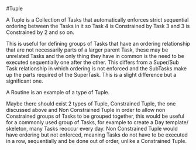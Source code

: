 #Tuple

A Tuple is a Collection of Tasks that automatically enforces strict sequential ordering between the Tasks in it so Task 4 is Constrained by Task 3 and 3 is Constrained by 2 and so on.

This is useful for defining groups of Tasks that have an ordering relationship that are not necessarily parts of a larger parent Task, these may be unrelated Tasks and the only thing they have in common is the need to be executed sequentially one after the other. This differs from a Super/Sub Task relationship in which ordering is not enforced and the SubTasks make up the parts required of the SuperTask. This is a slight difference but a significant one.

A Routine is an example of a type of Tuple.

Maybe there should exist 2 types of Tuple, Constrained Tuple, the one discussed above and Non Constrained Tuple in order to allow non Constrained groups of Tasks to be grouped together, this would be useful for a commonly used group of Tasks, for example to create a Day template/ skeleton, many Tasks reoccur every day. Non Constrained Tuple would have ordering but not enforced, meaning Tasks do not have to be executed in a row, sequentially and be done out of order, unlike a Constrained Tuple.